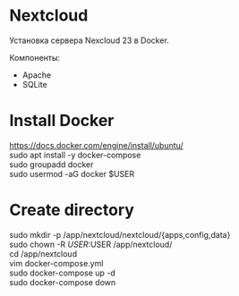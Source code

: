 # Nextcloud
Установка сервера Nexcloud 23 в Docker.

Компоненты:
- Apache
- SQLite

# Install Docker
  https://docs.docker.com/engine/install/ubuntu/  
  sudo apt install -y docker-compose  
  sudo groupadd docker  
  sudo usermod -aG docker $USER  

# Create directory
  sudo mkdir -p /app/nextcloud/nextcloud/{apps,config,data}  
  sudo chown -R $USER:$USER /app/nextcloud/  
  cd /app/nextcloud  
  vim docker-compose.yml  
  sudo docker-compose up -d  
  sudo docker-compose down  

